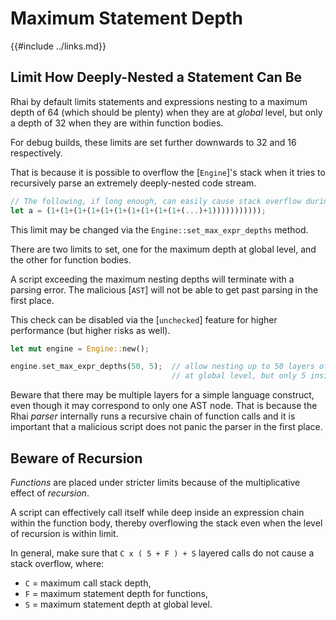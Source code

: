 Maximum Statement Depth
======================

{{#include ../links.md}}

Limit How Deeply-Nested a Statement Can Be
-----------------------------------------

Rhai by default limits statements and expressions nesting to a maximum depth of 64
(which should be plenty) when they are at _global_ level, but only a depth of 32
when they are within function bodies.

For debug builds, these limits are set further downwards to 32 and 16 respectively.

That is because it is possible to overflow the [`Engine`]'s stack when it tries to
recursively parse an extremely deeply-nested code stream.

```rust no_run
// The following, if long enough, can easily cause stack overflow during parsing.
let a = (1+(1+(1+(1+(1+(1+(1+(1+(1+(1+(...)+1)))))))))));
```

This limit may be changed via the `Engine::set_max_expr_depths` method.

There are two limits to set, one for the maximum depth at global level, and the other for function bodies.

A script exceeding the maximum nesting depths will terminate with a parsing error.
The malicious [`AST`] will not be able to get past parsing in the first place.

This check can be disabled via the [`unchecked`] feature for higher performance (but higher risks as well).

```rust no_run
let mut engine = Engine::new();

engine.set_max_expr_depths(50, 5);  // allow nesting up to 50 layers of expressions/statements
                                    // at global level, but only 5 inside functions
```

Beware that there may be multiple layers for a simple language construct, even though it may correspond
to only one AST node. That is because the Rhai _parser_ internally runs a recursive chain of function calls
and it is important that a malicious script does not panic the parser in the first place.


Beware of Recursion
-------------------

_Functions_ are placed under stricter limits because of the multiplicative effect of _recursion_.

A script can effectively call itself while deep inside an expression chain within the function body,
thereby overflowing the stack even when the level of recursion is within limit.

In general, make sure that `C x ( 5 + F ) + S` layered calls do not cause a stack overflow, where:

* `C` = maximum call stack depth,
* `F` = maximum statement depth for functions,
* `S` = maximum statement depth at global level.
